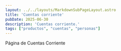 ```yaml
---
layout: ../../layouts/MarkdownSubPageLayout.astro
title: 'Cuentas corriente'
pubDate: 2025-06-30
description: 'Cuentas corriente.'
tags: ["productos", "cuentas", "personas"]
---
```


Página de Cuentas Corriente